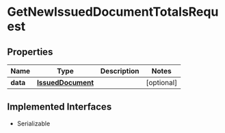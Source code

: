 

# GetNewIssuedDocumentTotalsRequest


## Properties

Name | Type | Description | Notes
------------ | ------------- | ------------- | -------------
**data** | [**IssuedDocument**](IssuedDocument.md) |  |  [optional]


## Implemented Interfaces

* Serializable


